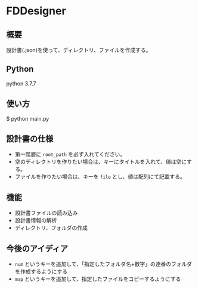 # FDDesigner

## 概要

設計書(.json)を使って、ディレクトリ、ファイルを作成する。   

## Python

python 3.7.7

## 使い方

$ python main.py

## 設計書の仕様

* 第一階層に `root_path` を必ず入れてください。
* 空のディレクトリを作りたい場合は、キーにタイトルを入れて、値は空にする。
* ファイルを作りたい場合は、キーを `file` とし、値は配列にて記載する。

## 機能

* 設計書ファイルの読み込み
* 設計書情報の解析
* ディレクトリ、フォルダの作成

## 今後のアイディア

* `num` というキーを追加して、「指定したフォルダ名+数字」の連番のフォルダを作成するようにする
* `map` というキーを追加して、指定したファイルをコピーするようにする
